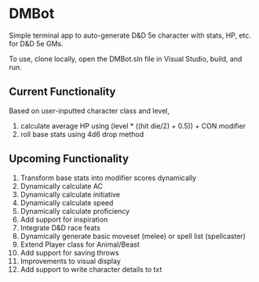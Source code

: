 # DMBot
Simple terminal app to auto-generate D&amp;D 5e character with stats, HP, etc. for D&amp;D 5e GMs.

To use, clone locally, open the DMBot.sln file in Visual Studio, build, and run.

Current Functionality 
- 
Based on user-inputted character class and level, 
1) calculate average HP using (level * ((hit die/2) + 0.5)) + CON modifier
2) roll base stats using 4d6 drop method

Upcoming Functionality
- 
1) Transform base stats into modifier scores dynamically
2) Dynamically calculate AC
3) Dynamically calculate initiative
4) Dynamically calculate speed
5) Dynamically calculate proficiency
6) Add support for inspiration
7) Integrate D&amp;D race feats
8) Dynamically generate basic moveset (melee) or spell list (spellcaster)
9) Extend Player class for Animal/Beast
10) Add support for saving throws
11) Improvements to visual display
12) Add support to write character details to txt
